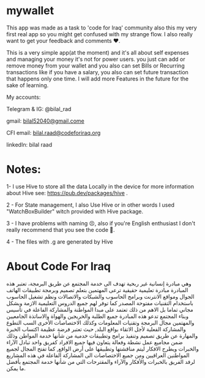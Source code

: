 ﻿# mywallet

This app was made as a task to 'code for Iraq' community
also this my very first real app so you might get confused with my strange flow. I also really want to get your feedback and comments ❤.

This is a very simple app(at the moment) and it's all about self expenses and managing your money it's not for power users. you just can add or remove money from your wallet and you also can set Bills or Recurring transactions like if you have a salary, you also can set future transaction that happens only one time.
I will add more Features in the future for the sake of learning.

My accounts:

Telegram & IG: @bilal_rad

gmail: bilal52040@gmail.come

CFI email: bilal.raad@codeforiraq.org

linkedIn: bilal raad

# Notes:

1- I use Hive to store all the data Locally in the device for more information about Hive see: https://pub.dev/packages/hive .

2 - For State management, I also Use Hive or in other words I used "WatchBoxBuilder" witch provided with Hive package.

3 - I have problems with naming 😣, also if you're English enthusiast I don't really recommend that you see the code 🙂.

4 - The files with .g are generated by Hive

# About Code For Iraq

وهي مبادرة إنسانية غير ربحية تهدف الى خدمة المجتمع عن طريق البرمجة، تعتبر هذه المبادرة مبادرة تعليمية حقيقية ترعى المهتمين بتعلم تصميم وبرمجة تطبيقات الهاتف الجوال ومواقع الانترنت وبرامج الحاسوب والشبكات والاتصالات ونظم تشغيل الحاسوب باستخدام التقنيات مفتوحة المصدر كما توفر لهم جميع الدروس التعليمية الازمة وبشكل مجاني تماما بل الاهم من ذلك تعتمد على مبدا المواطنة والمشاركة الفاعلة في تأسيس وبناء المجتمع تدعو هذه المبادرة جميع الطلبة والخريجين والهواة والاساتذة الجامعيين والمهتمين مجال البرمجة وتقنيات المعلومات وكذلك الاختصاصات الأخرى السب التطوع والمشاركة الفعلية لأجل الاتقاء بواقع البلد, حيث تعتبر فرضة عظيمة اكتساب الخبرة والمهارة عن طريق تصميم وتنفيذ برامج وتطبيقات خدمية من شأنها خدمة المواطن وذلك ضمن مجاميع عمل نشطة وفعالة يتعاون فيها جميع الافراد كفريق واحد تبادل الآراء والخبرات ويطرح الافكار ليتم مناقشتها وتطبيقها على أرض الواقع, كما تفتح المجال لجميع المواطنين العراقيين ومن جميع الاختصاصات الى المشاركة الفاعلة في هذه المشاريع لرفد الفريق بالخبرات والأفكار والآراء والمقترحات التي من شأنها خدمة المجتمع بأفضل ما يمكن.
